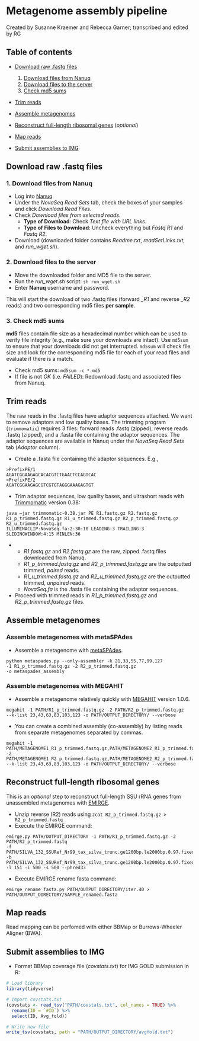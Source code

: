 # Metagenome assembly pipeline

Created by Susanne Kraemer and Rebecca Garner; transcribed and edited by RG

## Table of contents

* [Download raw .fastq files](#download-raw-fastq-files)
  1. [Download files from Nanuq](#1-download-files-from-nanuq)
  2. [Download files to the server](#2-download-files-to-the-server)
  3. [Check md5 sums](#3-check-md5-sums)

* [Trim reads](#trim-reads)

* [Assemble metagenomes](#assemble-metagenomes)

* [Reconstruct full-length ribosomal genes](#reconstruct-full-length-ribosomal-genes) (_optional_)

* [Map reads](#map-reads)

* [Submit assemblies to IMG](#submit-assemblies-to-img)

## Download raw .fastq files

### 1. Download files from Nanuq
- Log into [Nanuq](https://genomequebec.mcgill.ca/nanuqAdministration/ "Nanuq").
- Under the _NovaSeq Read Sets_ tab, check the boxes of your samples and click _Download Read Files_.
- Check _Download files from selected reads_.
  - __Type of Download__: Check _Text file with URL links_.
  - __Type of Files to Download__: Uncheck everything but _Fastq R1_ and _Fastq R2_.
- Download (downloaded folder contains _Readme.txt_, _readSetLinks.txt_, and _run_wget.sh_).

### 2. Download files to the server
- Move the downloaded folder and MD5 file to the server.
- Run the _run_wget.sh_ script: ```sh run_wget.sh```
- Enter __Nanuq__ username and password.
  
This will start the download of two .fastq files (forward _\_R1_ and reverse _\_R2_ reads) and two corresponding md5 files __per sample__.

### 3. Check md5 sums
__md5__ files contain file size as a hexadecimal number which can be used to verify file integrity (e.g., make sure your downloads are intact). Use ```md5sum``` to ensure that your downloads did not get interrupted. ```md5sum``` will check file size and look for the corresponding md5 file for each of your read files and evaluate if there is a match.
  
- Check md5 sums: ```md5sum -c *.md5```
- If file is not _OK_ (i.e. _FAILED_): Redownload .fastq and associated files from Nanuq.

## Trim reads

The raw reads in the .fastq files have adaptor sequences attached. We want to remove adaptors and low quality bases. The trimming program (```trimmomatic```) requires 3 files: forward reads .fastq (zipped), reverse reads .fastq (zipped), and a .fasta file containing the adaptor sequences.  The adaptor sequences are available in Nanuq under the _NovaSeq Read Sets_ tab (_Adaptor_ column).
  
- Create a .fasta file containing the adaptor sequences.  E.g.,
```
>PrefixPE/1
AGATCGGAAGAGCACACGTCTGAACTCCAGTCAC
>PrefixPE/2
AGATCGGAAGAGCGTCGTGTAGGGAAAGAGTGT
```
- Trim adaptor sequences, low quality bases, and ultrashort reads with [Trimmomatic](http://www.usadellab.org/cms/?page=trimmomatic "Trimmomatic") version 0.38:

```shell
java –jar trimmomatic-0.38.jar PE R1.fastq.gz R2.fastq.gz
R1_p_trimmed.fastq.gz R1_u_trimmed.fastq.gz R2_p_trimmed.fastq.gz R2_u_trimmed.fastq.gz
ILLUMINACLIP:NovaSeq.fa:2:30:10 LEADING:3 TRAILING:3 SLIDINGWINDOW:4:15 MINLEN:36
```
- 
  - _R1.fastq.gz_ and _R2.fastq.gz_ are the raw, zipped .fastq files downloaded from Nanuq.
  - _R1_p_trimmed.fastq.gz_ and _R2_p_trimmed.fastq.gz_ are the outputted trimmed, _paired_ reads.
  - _R1_u_trimmed.fastq.gz_ and _R2_u_trimmed.fastq.gz_ are the outputted trimmed, _unpaired_ reads.
  - _NovaSeq.fa_ is the .fasta file containing the adaptor sequences.
- Proceed with trimmed reads in _R1_p_trimmed.fastq.gz_ and _R2_p_trimmed.fastq.gz_ files.

## Assemble metagenomes

### Assemble metagenomes with metaSPAdes

- Assemble a metagenome with [metaSPAdes](http://cab.spbu.ru/software/spades/).

```shell
python metaspades.py --only-assembler -k 21,33,55,77,99,127
-1 R1_p_trimmed.fastq.gz -2 R2_p_trimmed.fastq.gz
-o metaspades_assembly
```

### Assemble metagenomes with MEGAHIT

- Assemble a metagenome relatively quickly with [MEGAHIT](https://github.com/voutcn/megahit "MEGAHIT") version 1.0.6.

```shell
megahit -1 PATH/R1_p_trimmed.fastq.gz -2 PATH/R2_p_trimmed.fastq.gz
--k-list 23,43,63,83,103,123 -o PATH/OUTPUT_DIRECTORY/ --verbose
```

- You can create a combined assembly (co-assembly) by listing reads from separate metagenomes separated by commas.

```shell
megahit -1 PATH/METAGENOME1_R1_p_trimmed.fastq.gz,PATH/METAGENOME2_R1_p_trimmed.fastq.gz,PATH/METAGENOME3_R1_p_trimmed.fastq.gz
-2 PATH/METAGENOME1_R2_p_trimmed.fastq.gz,PATH/METAGENOME2_R2_p_trimmed.fastq.gz,PATH/METAGENOME3_R2_p_trimmed.fastq.gz
--k-list 23,43,63,83,103,123 -o PATH/OUTPUT_DIRECTORY/ --verbose
```

## Reconstruct full-length ribosomal genes

This is an _optional_ step to reconstruct full-length SSU rRNA genes from unassembled metagenomes with [EMIRGE](https://github.com/csmiller/EMIRGE "EMIRGE").

- Unzip reverse (R2) reads using ```zcat R2_p_trimmed.fastq.gz > R2_p_trimmed.fastq```
- Execute the EMIRGE command:
```shell
emirge.py PATH/OUTPUT_DIRECTORY -1 PATH/R1_p_trimmed.fastq.gz -2 PATH/R2_p_trimmed.fastq
-f PATH/SILVA_132_SSURef_Nr99_tax_silva_trunc.ge1200bp.le2000bp.0.97.fixed.fasta
-b PATH/SILVA_132_SSURef_Nr99_tax_silva_trunc.ge1200bp.le2000bp.0.97.fixed
-l 151 -i 500 -s 500 --phred33
```
- Execute EMIRGE rename fasta command: 

```shell
emirge_rename_fasta.py PATH/OUTPUT_DIRECTORY/iter.40 > PATH/OUTPUT_DIRECTORY/SAMPLE_renamed.fasta
```

## Map reads

Read mapping can be perfomed with either BBMap or Burrows-Wheeler Aligner (BWA).

## Submit assemblies to IMG

- Format BBMap coverage file (_covstats.txt_) for IMG GOLD submission in R:
```r
# Load library
library(tidyverse)

# Import covstats.txt
(covstats <- read_tsv("PATH/covstats.txt", col_names = TRUE) %>%
  rename(ID = `#ID`) %>%
  select(ID, Avg_fold))

# Write new file
write_tsv(covstats, path = "PATH/OUTPUT_DIRECTORY/avgfold.txt")
```